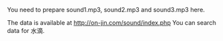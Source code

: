 You need to prepare sound1.mp3, sound2.mp3 and sound3.mp3 here.

The data is available at http://on-jin.com/sound/index.php
You can search data for 水滴.
